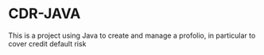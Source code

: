 # CDR-JAVA

This is a project using Java to create and manage a profolio, in particular to cover credit default risk
